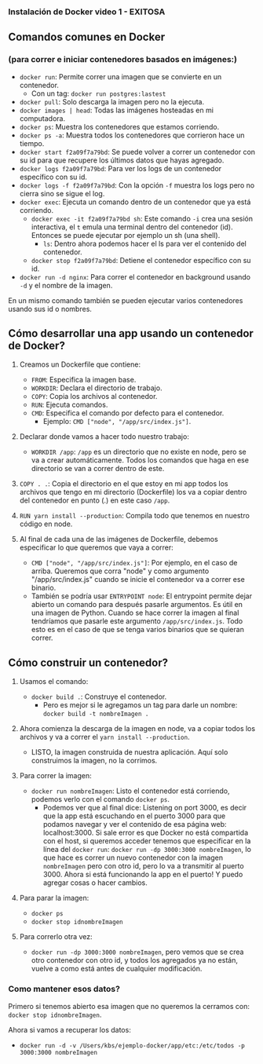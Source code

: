### Instalación de Docker video 1 - EXITOSA

## Comandos comunes en Docker

### (para correr e iniciar contenedores basados en imágenes:)

- `docker run`: Permite correr una imagen que se convierte en un contenedor.
  - Con un tag: `docker run postgres:lastest`
- `docker pull`: Solo descarga la imagen pero no la ejecuta.
- `docker images | head`: Todas las imágenes hosteadas en mi computadora.
- `docker ps`: Muestra los contenedores que estamos corriendo.
- `docker ps -a`: Muestra todos los contenedores que corrieron hace un tiempo.
- `docker start f2a09f7a79bd`: Se puede volver a correr un contenedor con su id para que recupere los últimos datos que hayas agregado.
- `docker logs f2a09f7a79bd`: Para ver los logs de un contenedor específico con su id.
- `docker logs -f f2a09f7a79bd`: Con la opción `-f` muestra los logs pero no cierra sino se sigue el log.
- `docker exec`: Ejecuta un comando dentro de un contenedor que ya está corriendo.
  - `docker exec -it f2a09f7a79bd sh`: Este comando `-i` crea una sesión interactiva, el `t` emula una terminal dentro del contenedor (id). Entonces se puede ejecutar por ejemplo un sh (una shell).
    - `ls`: Dentro ahora podemos hacer el ls para ver el contenido del contenedor.
  - `docker stop f2a09f7a79bd`: Detiene el contenedor específico con su id.
- `docker run -d nginx`: Para correr el contenedor en background usando `-d` y el nombre de la imagen.

En un mismo comando también se pueden ejecutar varios contenedores usando sus id o nombres.

## Cómo desarrollar una app usando un contenedor de Docker?

1. Creamos un Dockerfile que contiene:

   - `FROM`: Especifica la imagen base.
   - `WORKDIR`: Declara el directorio de trabajo.
   - `COPY`: Copia los archivos al contenedor.
   - `RUN`: Ejecuta comandos.
   - `CMD`: Especifica el comando por defecto para el contenedor.
     - Ejemplo: `CMD ["node", "/app/src/index.js"]`.

2. Declarar donde vamos a hacer todo nuestro trabajo:

   - `WORKDIR /app`: `/app` es un directorio que no existe en node, pero se va a crear automáticamente. Todos los comandos que haga en ese directorio se van a correr dentro de este.

3. `COPY . .`: Copia el directorio en el que estoy en mi app todos los archivos que tengo en mi directorio (Dockerfile) los va a copiar dentro del contenedor en punto (.) en este caso `/app`.

4. `RUN yarn install --production`: Compila todo que tenemos en nuestro código en node.

5. Al final de cada una de las imágenes de Dockerfile, debemos especificar lo que queremos que vaya a correr:
   - `CMD ["node", "/app/src/index.js"]`: Por ejemplo, en el caso de arriba. Queremos que corra "node" y como argumento "/app/src/index.js" cuando se inicie el contenedor va a correr ese binario.
   - También se podría usar `ENTRYPOINT node`: El entrypoint permite dejar abierto un comando para después pasarle argumentos. Es útil en una imagen de Python. Cuando se hace correr la imagen al final tendríamos que pasarle este argumento `/app/src/index.js`. Todo esto es en el caso de que se tenga varios binarios que se quieran correr.

## Cómo construir un contenedor?

1. Usamos el comando:

   - `docker build .`: Construye el contenedor.
     - Pero es mejor si le agregamos un tag para darle un nombre: `docker build -t nombreImagen .`

2. Ahora comienza la descarga de la imagen en node, va a copiar todos los archivos y va a correr el `yarn install --production`.

   - LISTO, la imagen construida de nuestra aplicación. Aquí solo construimos la imagen, no la corrimos.

3. Para correr la imagen:

   - `docker run nombreImagen`: Listo el contenedor está corriendo, podemos verlo con el comando `docker ps`.
     - Podemos ver que al final dice: Listening on port 3000, es decir que la app está escuchando en el puerto 3000 para que podamos navegar y ver el contenido de esa página web: localhost:3000. Si sale error es que Docker no está compartida con el host, si queremos acceder tenemos que especificar en la línea del `docker run`: `docker run -dp 3000:3000 nombreImagen`, lo que hace es correr un nuevo contenedor con la imagen `nombreImagen` pero con otro id, pero lo va a transmitir al puerto 3000. Ahora si está funcionando la app en el puerto! Y puedo agregar cosas o hacer cambios.

4. Para parar la imagen:

   - `docker ps`
   - `docker stop idnombreImagen`

5. Para correrlo otra vez:

   - `docker run -dp 3000:3000 nombreImagen`, pero vemos que se crea otro contenedor con otro id, y todos los agregados ya no están, vuelve a como está antes de cualquier modificación.

### Como mantener esos datos?

Primero si tenemos abierto esa imagen que no queremos la cerramos con: `docker stop idnombreImagen`.

Ahora si vamos a recuperar los datos:

- `docker run -d -v /Users/kbs/ejemplo-docker/app/etc:/etc/todos -p 3000:3000 nombreImagen`
